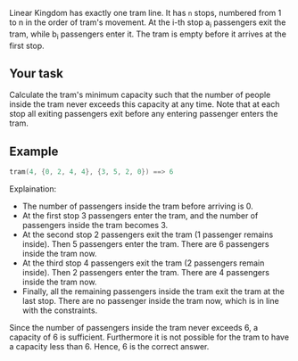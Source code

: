 Linear Kingdom has exactly one tram line. It has `n` stops, numbered from 1 to n in the order of tram's movement. At the i-th stop a<sub>i</sub> passengers exit the tram, while b<sub>i</sub> passengers enter it. The tram is empty before it arrives at the first stop.

## Your task

Calculate the tram's minimum capacity such that the number of people inside the tram never exceeds this capacity at any time. Note that at each stop all exiting passengers exit before any entering passenger enters the tram.


## Example

```c++
tram(4, {0, 2, 4, 4}, {3, 5, 2, 0}) ==> 6
```
  
Explaination:
* The number of passengers inside the tram before arriving is 0.
* At the first stop 3 passengers enter the tram, and the number of passengers inside the tram becomes 3.
* At the second stop 2 passengers exit the tram (1 passenger remains inside). Then 5 passengers enter the tram. There are 6 passengers inside the tram now.
* At the third stop 4 passengers exit the tram (2 passengers remain inside). Then 2 passengers enter the tram. There are 4 passengers inside the tram now.
* Finally, all the remaining passengers inside the tram exit the tram at the last stop. There are no passenger inside the tram now, which is in line with the constraints.

Since the number of passengers inside the tram never exceeds 6, a capacity of 6 is sufficient. Furthermore it is not possible for the tram to have a capacity less than 6. Hence, 6 is the correct answer.